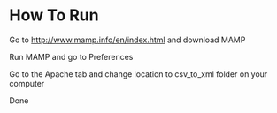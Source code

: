 How To Run
==========

Go to http://www.mamp.info/en/index.html and download MAMP

Run MAMP and go to Preferences

Go to the Apache tab and change location to csv_to_xml folder on your computer

Done
